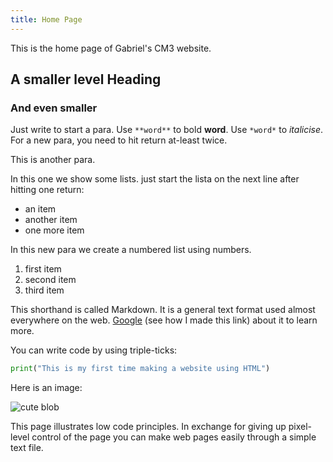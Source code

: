 ```yaml
---
title: Home Page
---
```


This is the home page of Gabriel's CM3 website.

## A smaller level Heading

### And even smaller

Just write to start a para. Use `**word**` to bold **word**. Use `*word*` to *italicise*. For a new para, you need to hit return at-least twice.

This is another para.

In this one we show some lists. just start the lista on the next line after hitting one return:
- an item
- another item
- one more item

In this new para we create a numbered list using numbers.
1. first item
2. second item
3. third item

This shorthand is called Markdown. It is a general text format used almost everywhere on the web. [Google](https://www.google.com) (see how I made this link) about it to learn more.

You can write code by using triple-ticks:

```python
print("This is my first time making a website using HTML")
```

Here is an image:

![cute blob](https://cdna.artstation.com/p/assets/images/images/014/960/746/large/rich-fallat-instasquare-doubledanturntable-00-00-00-12-still008.jpg?1546487997)

This page illustrates low code principles. In exchange for giving up pixel-level control of the page you can make web pages easily through a simple text file.
